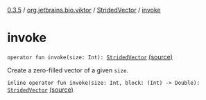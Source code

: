 [0.3.5](../../index.md) / [org.jetbrains.bio.viktor](../index.md) / [StridedVector](index.md) / [invoke](.)

# invoke

`operator fun invoke(size: Int): `[`StridedVector`](index.md) [(source)](https://github.com/JetBrains-Research/viktor/blob/0.3.5/src/main/kotlin/org/jetbrains/bio/viktor/StridedVector.kt#L523)

Create a zero-filled vector of a given `size`.

`inline operator fun invoke(size: Int, block: (Int) -> Double): `[`StridedVector`](index.md) [(source)](https://github.com/JetBrains-Research/viktor/blob/0.3.5/src/main/kotlin/org/jetbrains/bio/viktor/StridedVector.kt#L525)